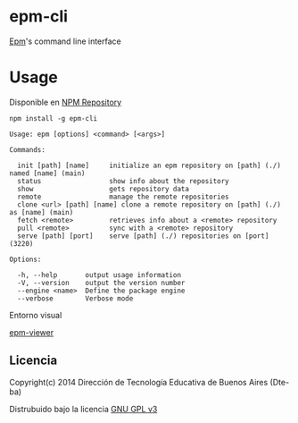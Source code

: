 # epm-cli

[Epm](https://github.com/Dte-ba/epm)'s command line interface

# Usage

Disponible en [NPM Repository](https://www.npmjs.org/package/epm-cli)

```
npm install -g epm-cli
```

```
Usage: epm [options] <command> [<args>]

Commands:

  init [path] [name]     initialize an epm repository on [path] (./) named [name] (main)
  status                 show info about the repository
  show                   gets repository data
  remote                 manage the remote repositories
  clone <url> [path] [name] clone a remote repository on [path] (./) as [name] (main)
  fetch <remote>         retrieves info about a <remote> repository
  pull <remote>          sync with a <remote> repository
  serve [path] [port]    serve [path] (./) repositories on [port] (3220)

Options:

  -h, --help       output usage information
  -V, --version    output the version number
  --engine <name>  Define the package engine
  --verbose        Verbose mode
```

Entorno visual

[epm-viewer](https://github.com/Dte-ba/epm-viewer)

## Licencia

Copyright(c) 2014 Dirección de Tecnología Educativa de Buenos Aires (Dte-ba)

Distrubuido bajo la licencia [GNU GPL v3](http://www.gnu.org/licenses/gpl-3.0.html)